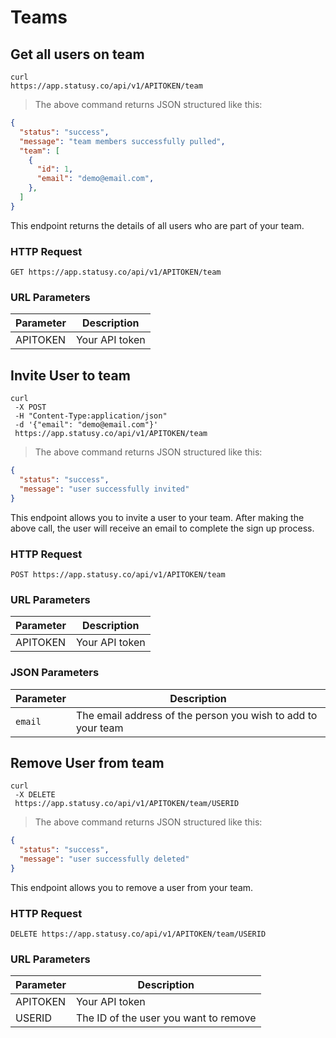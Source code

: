 # Teams

## Get all users on team

```
curl
https://app.statusy.co/api/v1/APITOKEN/team
```

> The above command returns JSON structured like this:

```json
{
  "status": "success",
  "message": "team members successfully pulled",
  "team": [
    {
      "id": 1,
      "email": "demo@email.com",
    },
  ]
}
```

This endpoint returns the details of all users who are part of your team.

### HTTP Request

`GET
https://app.statusy.co/api/v1/APITOKEN/team`

### URL Parameters

Parameter | Description
--------- | -----------
APITOKEN | Your API token

## Invite User to team

```
curl
 -X POST
 -H "Content-Type:application/json"
 -d '{"email": "demo@email.com"}'
 https://app.statusy.co/api/v1/APITOKEN/team
```

> The above command returns JSON structured like this:

```json
{
  "status": "success",
  "message": "user successfully invited"
}
```

This endpoint allows you to invite a user to your team. After making the above call, the user will receive an email to complete the sign up process.

### HTTP Request

`POST
https://app.statusy.co/api/v1/APITOKEN/team`

### URL Parameters

Parameter | Description
--------- | -----------
APITOKEN | Your API token

### JSON Parameters

Parameter | Description
--------- | -----------
`email` | The email address of the person you wish to add to your team

## Remove User from team

```
curl
 -X DELETE
 https://app.statusy.co/api/v1/APITOKEN/team/USERID
```

> The above command returns JSON structured like this:

```json
{
  "status": "success",
  "message": "user successfully deleted"
}
```

This endpoint allows you to remove a user from your team.

### HTTP Request

`DELETE
https://app.statusy.co/api/v1/APITOKEN/team/USERID`

### URL Parameters

Parameter | Description
--------- | -----------
APITOKEN | Your API token
USERID | The ID of the user you want to remove
